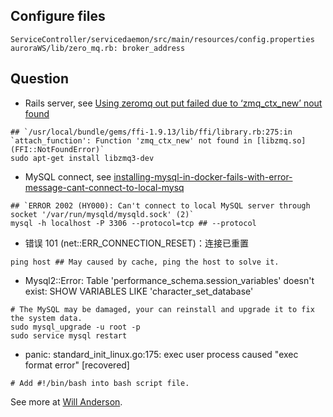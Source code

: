 ## Configure files

```
ServiceController/servicedaemon/src/main/resources/config.properties
auroraWS/lib/zero_mq.rb: broker_address
```

## Question

* Rails server, see [Using zeromq out put failed due to ‘zmq_ctx_new’ nout found]

```shell
## `/usr/local/bundle/gems/ffi-1.9.13/lib/ffi/library.rb:275:in `attach_function': Function 'zmq_ctx_new' not found in [libzmq.so] (FFI::NotFoundError)`
sudo apt-get install libzmq3-dev
```
- MySQL connect, see [installing-mysql-in-docker-fails-with-error-message-cant-connect-to-local-mysq]

```shell
## `ERROR 2002 (HY000): Can't connect to local MySQL server through socket '/var/run/mysqld/mysqld.sock' (2)`
mysql -h localhost -P 3306 --protocol=tcp ## --protocol
```
- 错误 101 (net::ERR_CONNECTION_RESET)：连接已重置

```shell
ping host ## May caused by cache, ping the host to solve it.
```

- Mysql2::Error: Table 'performance_schema.session_variables' doesn't exist: SHOW VARIABLES LIKE 'character_set_database'

```shell
# The MySQL may be damaged, your can reinstall and upgrade it to fix the system data.
sudo mysql_upgrade -u root -p
sudo service mysql restart
```

- panic: standard_init_linux.go:175: exec user process caused "exec format error" [recovered]
```shell
# Add #!/bin/bash into bash script file.
```
See more at [Will Anderson].

[Using zeromq out put failed due to ‘zmq_ctx_new’ nout found]: https://github.com/logstash-plugins/logstash-output-zeromq/issues/17
[installing-mysql-in-docker-fails-with-error-message-cant-connect-to-local-mysq]: (http://stackoverflow.com/questions/23234379/installing-mysql-in-docker-fails-with-error-message-cant-connect-to-local-mysq)

[Will Anderson]: http://willi.am/blog/2016/08/11/docker-for-windows-dealing-with-windows-line-endings/
